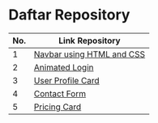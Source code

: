 # Daftar Repository

| No. | Link Repository |
|-----|-----------------|
|  1  | [Navbar using HTML and CSS](https://github.com/muhammadfariddd/Challenge-Project/tree/master/Navbar%20using%20HTML%20and%20CSS) |
|  2  | [Animated Login](https://github.com/muhammadfariddd/Challenge-Project/tree/master/Animated%20Login) |
|  3  | [User Profile Card](https://github.com/muhammadfariddd/Challenge-Project/tree/master/User%20Profile%20Card) |
|  4  | [Contact Form]([https://github.com/user/repository4](https://github.com/muhammadfariddd/Challenge-Project/tree/master/Contact%20Form)) |
|  5  | [Pricing Card]([https://github.com/user/repository4](https://github.com/muhammadfariddd/Challenge-Project/tree/master/Pricing%20Card)) |
